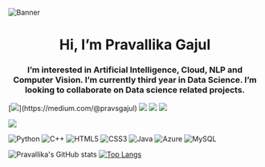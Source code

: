 ![Banner](https://user-images.githubusercontent.com/83573182/211997776-73e06d5e-b77c-4195-98d9-1cc5eefb7383.jpg)
<h1 align="center">Hi, I’m Pravallika Gajul</h1>
<h3 align = "center">I’m interested in Artificial Intelligence, Cloud, NLP and Computer Vision. I’m currently third year in Data Science. I’m looking to collaborate on Data science related projects.</h3>

[![](https://img.shields.io/badge/Medium-12100E?style=for-the-badge&logo=medium&logoColor=white&align="center")](https://medium.com/@pravsgajul)
[![](https://img.shields.io/badge/linkedin-%230077B5.svg?style=for-the-badge&logo=linkedin)](https://www.linkedin.com/in/pravallika-gajul/)
[![](https://img.shields.io/badge/-Hackerrank-2EC866?style=for-the-badge&logo=HackerRank&logoColor=white)](https://www.hackerrank.com/pravsgajul)
[![](https://img.shields.io/badge/freecodecamp-27273D?style=for-the-badge&logo=freecodecamp&logoColor=white)](https://www.freecodecamp.org/pravsgajul)


<img src="https://github-readme-streak-stats.herokuapp.com/?user=[pravsgajul]&theme=synthwave">

![Python](https://img.shields.io/badge/-Python-black?style=for-the-badge&logo=Python)
![C++](https://img.shields.io/badge/-C++-00599C?style=for-the-badge&logo=c)
![HTML5](https://img.shields.io/badge/-HTML5-E34F26?style=for-the-badge&logo=html5&logoColor=white)
![CSS3](https://img.shields.io/badge/-CSS3-1572B6?style=for-the-badge&logo=css3)
![Java](https://img.shields.io/badge/Java-ED8B00?style=for-the-badge&logo=java&logoColor=white)
![Azure](https://img.shields.io/badge/microsoft%20azure-0089D6?style=for-the-badge&logo=microsoft-azure&logoColor=white)
![MySQL](https://img.shields.io/badge/MySQL-005C84?style=for-the-badge&logo=mysql&logoColor=white)


![Pravallika's GitHub stats](https://github-readme-stats.vercel.app/api?username=pravsgajul&show_icons=true&theme=synthwave)
[![Top Langs](https://github-readme-stats.vercel.app/api/top-langs/?username=pravsgajul&layout=compact&langs_count=10&theme=synthwave)](https://github.com/pravsgajul/github-readme-stats)

<!---
pravsgajul/pravsgajul is a ✨ special ✨ repository because its `README.md` (this file) appears on your GitHub profile.
You can click the Preview link to take a look at your changes.
--->

